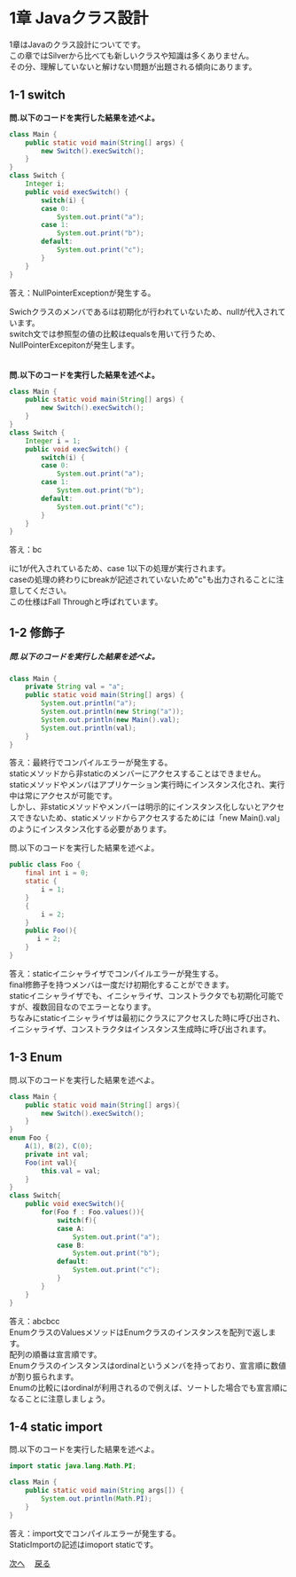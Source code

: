 # 1章 Javaクラス設計

1章はJavaのクラス設計についてです。  
この章ではSilverから比べても新しいクラスや知識は多くありません。  
その分、理解していないと解けない問題が出題される傾向にあります。  
## 1-1 switch
__問.以下のコードを実行した結果を述べよ。__
```java
class Main {
    public static void main(String[] args) {
        new Switch().execSwitch();
    }
}
class Switch {
    Integer i;
    public void execSwitch() {
        switch(i) {
        case 0:
            System.out.print("a");
        case 1:
            System.out.print("b");
        default:
            System.out.print("c");
        }
    }
}
```  
答え：NullPointerExceptionが発生する。  

Swichクラスのメンバであるiは初期化が行われていないため、nullが代入されています。  
switch文では参照型の値の比較はequalsを用いて行うため、NullPointerExcepitonが発生します。  
  
　  
__問.以下のコードを実行した結果を述べよ。__
```java
class Main {
    public static void main(String[] args) {
        new Switch().execSwitch();
    }
}
class Switch {
    Integer i = 1;
    public void execSwitch() {
        switch(i) {
        case 0:
            System.out.print("a");
        case 1:
            System.out.print("b");
        default:
            System.out.print("c");
        }
    }
}
```
答え：bc  
  
iに1が代入されているため、case 1以下の処理が実行されます。  
caseの処理の終わりにbreakが記述されていないため"c"も出力されることに注意してください。  
この仕様はFall Throughと呼ばれています。  

## 1-2 修飾子
##### 問.以下のコードを実行した結果を述べよ。
```java
class Main {
    private String val = "a";
    public static void main(String[] args) {
        System.out.println("a");
        System.out.println(new String("a"));
        System.out.println(new Main().val);
        System.out.println(val);
    }
}
```  
答え：最終行でコンパイルエラーが発生する。  
staticメソッドから非staticのメンバーにアクセスすることはできません。  
staticメソッドやメンバはアプリケーション実行時にインスタンス化され、実行中は常にアクセスが可能です。  
しかし、非staticメソッドやメンバーは明示的にインスタンス化しないとアクセスできないため、staticメソッドからアクセスするためには「new Main().val」のようにインスタンス化する必要があります。  
    
問.以下のコードを実行した結果を述べよ。
```java
public class Foo {
    final int i = 0;
    static {
        i = 1;
    }
    {
        i = 2;
    }
    public Foo(){
       i = 2;
    }
}
```
答え：staticイニシャライザでコンパイルエラーが発生する。  
final修飾子を持つメンバは一度だけ初期化することができます。  
staticイニシャライザでも、イニシャライザ、コンストラクタでも初期化可能ですが、複数回目なのでエラーとなります。  
ちなみにstaticイニシャライザは最初にクラスにアクセスした時に呼び出され、イニシャライザ、コンストラクタはインスタンス生成時に呼び出されます。

## 1-3 Enum
問.以下のコードを実行した結果を述べよ。
```java
class Main {
    public static void main(String[] args){
        new Switch().execSwitch();
    }
}
enum Foo {
    A(1), B(2), C(0);
    private int val;
    Foo(int val){
        this.val = val;
    }
}
class Switch{
    public void execSwitch(){
        for(Foo f : Foo.values()){
            switch(f){
            case A:
                System.out.print("a");
            case B:
                System.out.print("b");
            default:
                System.out.print("c");
            }
        }
    }
}
```
答え：abcbcc  
EnumクラスのValuesメソッドはEnumクラスのインスタンスを配列で返します。  
配列の順番は宣言順です。  
Enumクラスのインスタンスはordinalというメンバを持っており、宣言順に数値が割り振られます。  
Enumの比較にはordinalが利用されるので例えば、ソートした場合でも宣言順になることに注意しましょう。  

## 1-4 static import
問.以下のコードを実行した結果を述べよ。
```java
import static java.lang.Math.PI;

class Main {
    public static void main(String args[]) {
        System.out.println(Math.PI);
    }
}
```  
答え：import文でコンパイルエラーが発生する。  
StaticImportの記述はimoport staticです。  

[次へ](https://github.com/sanotyan1202/JavaGold/blob/master/2_%E3%83%9D%E3%83%AA%E3%83%A2%E3%83%95%E3%82%A3%E3%82%BA%E3%83%A0.md)　
[戻る](https://github.com/sanotyan1202/JavaGold)
